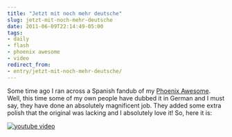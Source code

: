 ```yaml
---
title: "Jetzt mit noch mehr deutsche"
slug: jetzt-mit-noch-mehr-deutsche
date: 2011-06-09T22:14:49-05:00
tags:
- daily
- flash
- phoenix awesome
- video
redirect_from:
- entry/jetzt-mit-noch-mehr-deutsche/
---
```

Some time ago I ran across a Spanish fandub of my [Phoenix Awesome](http://dxprog.com/entry/phoenix-awesom/). Well, this time some of my own people have dubbed it in German and I must say, they have done an absolutely magnificent job. They added some extra polish that the original was lacking and I absolutely love it! So, here it is:

[![youtube video](https://img.youtube.com/vi/XmyV3Fqf0zo/0.jpg)](https://www.youtube.com/watch?v=XmyV3Fqf0zo&youtube-thumb)
